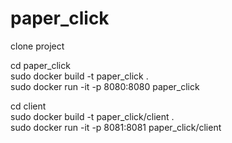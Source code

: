 # paper_click

clone project  

cd paper_click  
  sudo docker build -t paper_click .  
  sudo docker run -it -p 8080:8080 paper_click  

cd client  
  sudo docker build -t paper_click/client .  
  sudo docker run -it -p 8081:8081 paper_click/client
